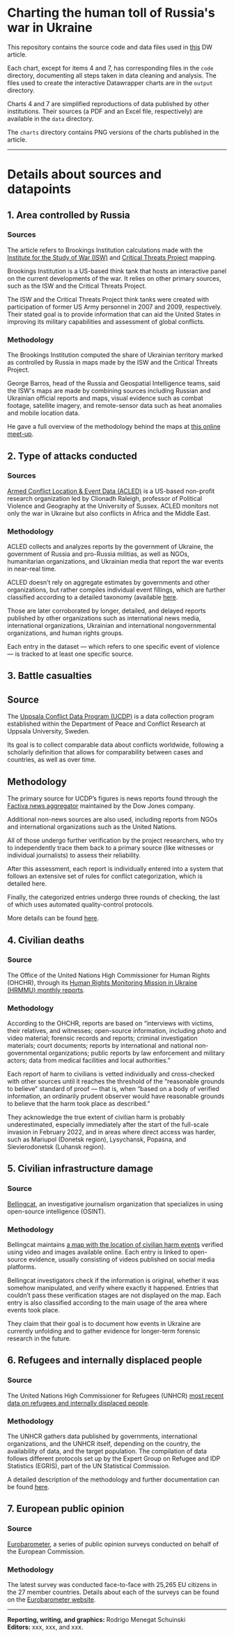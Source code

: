 #  Charting the human toll of Russia's war in Ukraine 
This repository contains the source code and data files used in [this](#) DW article.  

Each chart, except for items 4 and 7, has corresponding files in the `code` directory, documenting all steps taken in data cleaning and analysis. The files used to create the interactive Datawrapper charts are in the `output` directory.  

Charts 4 and 7 are simplified reproductions of data published by other institutions. Their sources (a PDF and an Excel file, respectively) are available in the `data` directory.  

The `charts` directory contains PNG versions of the charts published in the article.  


---

# Details about sources and datapoints

## **1. Area controlled by Russia**

### Sources

The article refers to Brookings Institution calculations made with the [Institute for the Study of War (ISW)](https://www.understandingwar.org/) and [Critical Threats Project](https://www.criticalthreats.org/) mapping. 

Brookings Institution is a US-based think tank that hosts an interactive panel on the current developments of the war. It relies on other primary sources, such as the ISW and the Critical Threats Project. 
 
The ISW and the Critical Threats Project think tanks were created with participation of former US Army personnel in 2007 and 2009, respectively. Their stated goal is to provide information that can aid the United States in improving its military capabilities and assessment of global conflicts. 

### Methodology

The Brookings Institution computed the share of Ukrainian territory marked as controlled by Russia in maps made by the ISW and the Critical Threats Project. 

George Barros, head of the Russia and Geospatial Intelligence teams, said the ISW's maps are made by combining sources including Russian and Ukrainian official reports and maps, visual evidence such as combat footage, satellite imagery, and remote-sensor data such as heat anomalies and mobile location data. 

He gave a full overview of the methodology behind the maps at [this online meet-up](https://www.youtube.com/watch?v=1iTbT9VyVNo).

## 2. Type of attacks conducted

### Sources

[Armed Conflict Location & Event Data (ACLED)](https://acleddata.com/ukraine-conflict-monitor/) is a US-based non-profit research organization led by Clionadh Raleigh, professor of Political Violence and Geography at the University of Sussex. ACLED monitors not only the war in Ukraine but also conflicts in Africa and the Middle East. 

### Methodology

ACLED collects and analyzes reports by the government of Ukraine, the government of Russia and pro-Russia militias, as well as NGOs, humanitarian organizations, and Ukrainian media that report the war events in near-real time. 

ACLED doesn’t rely on aggregate estimates by governments and other organizations, but rather compiles individual event fillings, which are further classified according to a detailed taxonomy (available [here](https://acleddata.com/knowledge-base/acled-methodology-and-coding-decisions-around-conflict-in-ukraine/). 

Those are later corroborated by longer, detailed, and delayed reports published by other organizations such as international news media, international organizations, Ukrainian and international nongovernmental organizations, and human rights groups. 

Each entry in the dataset — which refers to one specific event of violence — is tracked to at least one specific source. 

## 3. Battle casualties

## Source

The [Uppsala Conflict Data Program (UCDP)](https://ucdp.uu.se/) is a data collection program established within the Department of Peace and Conflict Research at Uppsala University, Sweden.

Its goal is to collect comparable data about conflicts worldwide, following a scholarly definition that allows for comparability between cases and countries, as well as over time.

## Methodology

The primary source for UCDP’s figures is news reports found through the [Factiva news aggregator](https://www.dowjones.com/professional/glossary/factiva/) maintained by the Dow Jones company. 

Additional non-news sources are also used, including reports from NGOs and international organizations such as the United Nations. 

All of those undergo further verification by the project researchers, who try to independently trace them back to a primary source (like witnesses or individual journalists) to assess their reliability. 

After this assessment, each report is individually entered into a system that follows an extensive set of rules for conflict categorization, which is detailed here. 
 
Finally, the categorized entries undergo three rounds of checking, the last of which uses automated quality-control protocols. 

More details can be found [here](https://www.uu.se/en/department/peace-and-conflict-research/research/ucdp/ucdp-methodology). 

## 4. Civilian deaths

### Source

The Office of the United Nations High Commissioner for Human Rights (OHCHR), through its [Human Rights Monitoring Mission in Ukraine (HRMMU) monthly reports](https://ukraine.ohchr.org/en/reports/periodic-reports-on-the-human-rights-situation-in-ukraine).

### Methodology

According to the OHCHR, reports are based on “interviews with victims, their relatives, and witnesses; open-source information, including photo and video material; forensic records and reports; criminal investigation materials; court documents; reports by international and national non-governmental organizations; public reports by law enforcement and military actors; data from medical facilities and local authorities.” 

Each report of harm to civilians is vetted individually and cross-checked with other sources until it reaches the threshold of the “reasonable grounds to believe” standard of proof — that is, when “based on a body of verified information, an ordinarily prudent observer would have reasonable grounds to believe that the harm took place as described.” 

They acknowledge the true extent of civilian harm is probably underestimated, especially immediately after the start of the full-scale invasion in February 2022, and in areas where direct access was harder, such as Mariupol (Donetsk region), Lysychansk, Popasna, and Sievierodonetsk (Luhansk region). 

## 5. Civilian infrastructure damage

### Source

[Bellingcat](https://www.bellingcat.com/), an investigative journalism organization that specializes in using open-source intelligence (OSINT). 

### Methodology

Bellingcat maintains [a map with the location of civilian harm events](https://ukraine.bellingcat.com/) verified using video and images available online. Each entry is linked to open-source evidence, usually consisting of videos published on social media platforms. 

Bellingcat investigators check if the information is original, whether it was somehow manipulated, and verify where exactly it happened. Entries that couldn’t pass these verification stages are not displayed on the map. Each entry is also classified according to the main usage of the area where events took place.

They claim that their goal is to document how events in Ukraine are currently unfolding and to gather evidence for longer-term forensic research in the future. 

## 6. Refugees and internally displaced people

### Source

The United Nations High Commissioner for Refugees (UNHCR) [most recent data on refugees and internally displaced people](https://www.unhcr.org/refugee-statistics).

### Methodology

The UNHCR gathers data published by governments, international organizations, and the UNHCR itself, depending on the country, the availability of data, and the target population. The compilation of data follows different protocols set up by the Expert Group on Refugee and IDP Statistics (EGRIS), part of the UN Statistical Commission.

A detailed description of the methodology and further documentation can be found [here](https://www.unhcr.org/refugee-statistics/methodology).

## 7. European public opinion

### Source

[Eurobarometer](https://europa.eu/eurobarometer/screen/home), a series of public opinion surveys conducted on behalf of the European Commission.

### Methodology

The latest survey was conducted face-to-face with 25,265 EU citizens in the 27 member countries. Details about each of the surveys can be found on the [Eurobarometer website](https://europa.eu/eurobarometer/surveys/detail/3215).

---  

**Reporting, writing, and graphics:** Rodrigo Menegat Schuinski  
**Editors:** xxx, xxx, and xxx.  
